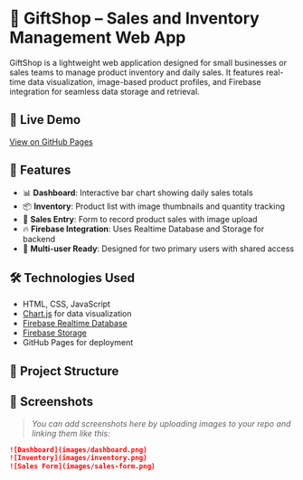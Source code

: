 # 🎁 GiftShop – Sales and Inventory Management Web App

GiftShop is a lightweight web application designed for small businesses or sales teams to manage product inventory and daily sales. It features real-time data visualization, image-based product profiles, and Firebase integration for seamless data storage and retrieval.

## 🔗 Live Demo

[View on GitHub Pages](https://tanakornhe20.github.io/giftshop/)

## 🚀 Features

- 📊 **Dashboard**: Interactive bar chart showing daily sales totals
- 📦 **Inventory**: Product list with image thumbnails and quantity tracking
- 📝 **Sales Entry**: Form to record product sales with image upload
- 🔥 **Firebase Integration**: Uses Realtime Database and Storage for backend
- 👥 **Multi-user Ready**: Designed for two primary users with shared access

## 🛠️ Technologies Used

- HTML, CSS, JavaScript
- [Chart.js](https://www.chartjs.org/) for data visualization
- [Firebase Realtime Database](https://firebase.google.com/products/realtime-database)
- [Firebase Storage](https://firebase.google.com/products/storage)
- GitHub Pages for deployment

## 📁 Project Structure

## 📸 Screenshots

> _You can add screenshots here by uploading images to your repo and linking them like this:_

```markdown
![Dashboard](images/dashboard.png)
![Inventory](images/inventory.png)
![Sales Form](images/sales-form.png)